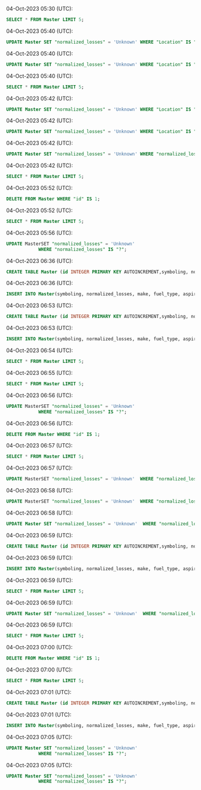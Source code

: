 04-Oct-2023 05:30 (UTC):
```sql
SELECT * FROM Master LIMIT 5;
```


04-Oct-2023 05:40 (UTC):
```sql
UPDATE Master SET "normalized_losses" = 'Unknown' WHERE "Location" IS "?";
```


04-Oct-2023 05:40 (UTC):
```sql
UPDATE Master SET "normalized_losses" = 'Unknown' WHERE "Location" IS "?";
```


04-Oct-2023 05:40 (UTC):
```sql
SELECT * FROM Master LIMIT 5;
```


04-Oct-2023 05:42 (UTC):
```sql
UPDATE Master SET "normalized_losses" = 'Unknown' WHERE "Location" IS "?";
```


04-Oct-2023 05:42 (UTC):
```sql
UPDATE Master SET "normalized_losses" = 'Unknown' WHERE "Location" IS "?";
```


04-Oct-2023 05:42 (UTC):
```sql
UPDATE Master SET "normalized_losses" = 'Unknown' WHERE "normalized_losses" IS "?";
```


04-Oct-2023 05:42 (UTC):
```sql
SELECT * FROM Master LIMIT 5;
```


04-Oct-2023 05:52 (UTC):
```sql
DELETE FROM Master WHERE "id" IS 1;
```


04-Oct-2023 05:52 (UTC):
```sql
SELECT * FROM Master LIMIT 5;
```


04-Oct-2023 05:56 (UTC):
```sql
UPDATE MasterSET "normalized_losses" = 'Unknown' 
            WHERE "normalized_losses" IS "?";
```


04-Oct-2023 06:36 (UTC):
```sql
CREATE TABLE Master (id INTEGER PRIMARY KEY AUTOINCREMENT,symboling, normalized_losses, make, fuel_type, aspiration, num_of_doors, body_style, drive_wheels, engine_location, wheel_base, length, width, height, curb_weight, engine_type, num_of_cylinders, engine_size, fuel_system, bore, stroke, compression_ratio, horsepower, peak_rpm, city_mpg, highway_mpg, price)
```


04-Oct-2023 06:36 (UTC):
```sql
INSERT INTO Master(symboling, normalized_losses, make, fuel_type, aspiration, num_of_doors, body_style, drive_wheels, engine_location, wheel_base, length, width, height, curb_weight, engine_type, num_of_cylinders, engine_size, fuel_system, bore, stroke, compression_ratio, horsepower, peak_rpm, city_mpg, highway_mpg, price) VALUES (?,?,?,?,?,?,?,?,?,?,?,?,?,?,?,?,?,?,?,?,?,?,?,?,?,?)
```


04-Oct-2023 06:53 (UTC):
```sql
CREATE TABLE Master (id INTEGER PRIMARY KEY AUTOINCREMENT,symboling, normalized_losses, make, fuel_type, aspiration, num_of_doors, body_style, drive_wheels, engine_location, wheel_base, length, width, height, curb_weight, engine_type, num_of_cylinders, engine_size, fuel_system, bore, stroke, compression_ratio, horsepower, peak_rpm, city_mpg, highway_mpg, price)
```


04-Oct-2023 06:53 (UTC):
```sql
INSERT INTO Master(symboling, normalized_losses, make, fuel_type, aspiration, num_of_doors, body_style, drive_wheels, engine_location, wheel_base, length, width, height, curb_weight, engine_type, num_of_cylinders, engine_size, fuel_system, bore, stroke, compression_ratio, horsepower, peak_rpm, city_mpg, highway_mpg, price) VALUES (?,?,?,?,?,?,?,?,?,?,?,?,?,?,?,?,?,?,?,?,?,?,?,?,?,?)
```


04-Oct-2023 06:54 (UTC):
```sql
SELECT * FROM Master LIMIT 5;
```


04-Oct-2023 06:55 (UTC):
```sql
SELECT * FROM Master LIMIT 5;
```


04-Oct-2023 06:56 (UTC):
```sql
UPDATE MasterSET "normalized_losses" = 'Unknown' 
            WHERE "normalized_losses" IS "?";
```


04-Oct-2023 06:56 (UTC):
```sql
DELETE FROM Master WHERE "id" IS 1;
```


04-Oct-2023 06:57 (UTC):
```sql
SELECT * FROM Master LIMIT 5;
```


04-Oct-2023 06:57 (UTC):
```sql
UPDATE MasterSET "normalized_losses" = 'Unknown'  WHERE "normalized_losses" IS "?";
```


04-Oct-2023 06:58 (UTC):
```sql
UPDATE MasterSET "normalized_losses" = 'Unknown'  WHERE "normalized_losses" IS "?";
```


04-Oct-2023 06:58 (UTC):
```sql
UPDATE Master SET "normalized_losses" = 'Unknown'  WHERE "normalized_losses" IS "?";
```


04-Oct-2023 06:59 (UTC):
```sql
CREATE TABLE Master (id INTEGER PRIMARY KEY AUTOINCREMENT,symboling, normalized_losses, make, fuel_type, aspiration, num_of_doors, body_style, drive_wheels, engine_location, wheel_base, length, width, height, curb_weight, engine_type, num_of_cylinders, engine_size, fuel_system, bore, stroke, compression_ratio, horsepower, peak_rpm, city_mpg, highway_mpg, price)
```


04-Oct-2023 06:59 (UTC):
```sql
INSERT INTO Master(symboling, normalized_losses, make, fuel_type, aspiration, num_of_doors, body_style, drive_wheels, engine_location, wheel_base, length, width, height, curb_weight, engine_type, num_of_cylinders, engine_size, fuel_system, bore, stroke, compression_ratio, horsepower, peak_rpm, city_mpg, highway_mpg, price) VALUES (?,?,?,?,?,?,?,?,?,?,?,?,?,?,?,?,?,?,?,?,?,?,?,?,?,?)
```


04-Oct-2023 06:59 (UTC):
```sql
SELECT * FROM Master LIMIT 5;
```


04-Oct-2023 06:59 (UTC):
```sql
UPDATE Master SET "normalized_losses" = 'Unknown'  WHERE "normalized_losses" IS "?";
```


04-Oct-2023 06:59 (UTC):
```sql
SELECT * FROM Master LIMIT 5;
```


04-Oct-2023 07:00 (UTC):
```sql
DELETE FROM Master WHERE "id" IS 1;
```


04-Oct-2023 07:00 (UTC):
```sql
SELECT * FROM Master LIMIT 5;
```


04-Oct-2023 07:01 (UTC):
```sql
CREATE TABLE Master (id INTEGER PRIMARY KEY AUTOINCREMENT,symboling, normalized_losses, make, fuel_type, aspiration, num_of_doors, body_style, drive_wheels, engine_location, wheel_base, length, width, height, curb_weight, engine_type, num_of_cylinders, engine_size, fuel_system, bore, stroke, compression_ratio, horsepower, peak_rpm, city_mpg, highway_mpg, price)
```


04-Oct-2023 07:01 (UTC):
```sql
INSERT INTO Master(symboling, normalized_losses, make, fuel_type, aspiration, num_of_doors, body_style, drive_wheels, engine_location, wheel_base, length, width, height, curb_weight, engine_type, num_of_cylinders, engine_size, fuel_system, bore, stroke, compression_ratio, horsepower, peak_rpm, city_mpg, highway_mpg, price) VALUES (?,?,?,?,?,?,?,?,?,?,?,?,?,?,?,?,?,?,?,?,?,?,?,?,?,?)
```


04-Oct-2023 07:05 (UTC):
```sql
UPDATE Master SET "normalized_losses" = 'Unknown'  
            WHERE "normalized_losses" IS "?";
```


04-Oct-2023 07:05 (UTC):
```sql
UPDATE Master SET "normalized_losses" = 'Unknown'  
            WHERE "normalized_losses" IS "?";
```


